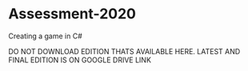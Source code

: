 # Assessment-2020
Creating a game in C#

DO NOT DOWNLOAD EDITION THATS AVAILABLE HERE. LATEST AND FINAL EDITION IS ON GOOGLE DRIVE LINK
